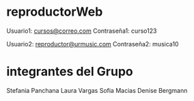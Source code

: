 # reproductorWeb

Usuario1: cursos@correo.com
Contraseña1: curso123

Usuario2: reproductor@urmusic.com
Contraseña2: musica10

# integrantes del Grupo

Stefania Panchana
Laura Vargas
Sofia Macias
Denise Bergmann
